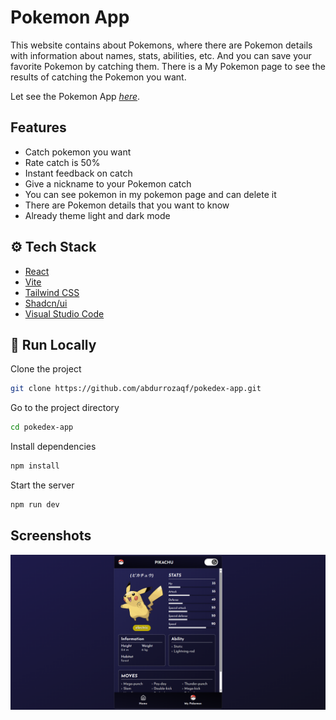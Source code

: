 # Pokemon App

This website contains about Pokemons, where there are Pokemon details with information about names, stats, abilities, etc. And you can save your favorite Pokemon by catching them. There is a My Pokemon page to see the results of catching the Pokemon you want.

Let see the Pokemon App [_here_](https://my-pokemons-app.vercel.app/).

## Features

- Catch pokemon you want
- Rate catch is 50%
- Instant feedback on catch
- Give a nickname to your Pokemon catch
- You can see pokemon in my pokemon page and can delete it
- There are Pokemon details that you want to know
- Already theme light and dark mode

## ⚙️ Tech Stack

- [React](https://react.dev/)
- [Vite](https://vitejs.dev/)
- [Tailwind CSS](https://tailwindcss.com/)
- [Shadcn/ui](https://ui.shadcn.com/)
- [Visual Studio Code](https://code.visualstudio.com/)

## 🏃 Run Locally

Clone the project

```bash
git clone https://github.com/abdurrozaqf/pokedex-app.git
```

Go to the project directory

```bash
cd pokedex-app
```

Install dependencies

```bash
npm install
```

Start the server

```bash
npm run dev
```

## Screenshots

<img src="/public/images/documentation-image-website.png"/>
